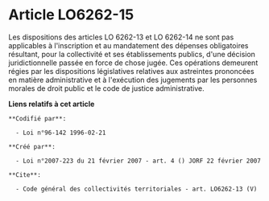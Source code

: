 # Article LO6262-15

Les dispositions des articles LO 6262-13 et LO 6262-14 ne sont pas applicables à l'inscription et au mandatement des dépenses
obligatoires résultant, pour la collectivité et ses établissements publics, d'une décision juridictionnelle passée en force
de chose jugée. Ces opérations demeurent régies par les dispositions législatives relatives aux astreintes prononcées en
matière administrative et à l'exécution des jugements par les personnes morales de droit public et le code de justice
administrative.

**Liens relatifs à cet article**

	**Codifié par**:

	  - Loi n°96-142 1996-02-21

	**Créé par**:

	  - Loi n°2007-223 du 21 février 2007 - art. 4 () JORF 22 février 2007

	**Cite**:

	  - Code général des collectivités territoriales - art. LO6262-13 (V)
